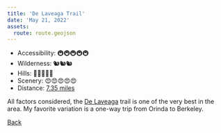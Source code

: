 ```yaml
---
title: 'De Laveaga Trail'
date: 'May 21, 2022'
assets:
  route: route.geojson
---
```


- Accessibility: 🚇🚇🚇🚇🚇
- Wilderness: 🐿🐿🐿
- Hills: 🥵🥵🥵🥵🥵
- Scenery: 😍😍😍😍😍
- Distance: [7.35 miles](https://www.gaiagps.com/datasummary/track/6330342820b20aa00b80150ade4e545e/?layer=GaiaTopoRasterFeet)


All factors considered, the [De Laveaga](https://www.ebmud.com/recreation/east-bay/east-bay-trails) trail is one of the very best in the area. My favorite variation is a one-way trip from Orinda to Berkeley.

[Back](/)

